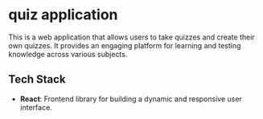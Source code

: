 # quiz application

This is a web application that allows users to take quizzes and create their own quizzes. It provides an engaging platform for learning and testing knowledge across various subjects.

## Tech Stack

- **React**: Frontend library for building a dynamic and responsive user interface.
